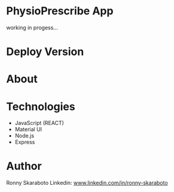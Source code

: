 # PhysioPrescribe App
working in progess...

# Deploy Version


# About

# Technologies
- JavaScript (REACT)
- Material UI
- Node.js
- Express

# Author
Ronny Skaraboto Linkedin: www.linkedin.com/in/ronny-skaraboto
